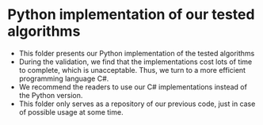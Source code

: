 # Python implementation of our tested algorithms
+ This folder presents our Python implementation of the tested algorithms
+ During the validation, we find that the implementations cost lots of time to complete, which is unacceptable. Thus, we turn to a more efficient programming language C\#.
+ We recommend the readers to use our C\# implementations instead of the Python version.
+ This folder only serves as a repository of our previous code, just in case of possible usage at some time.

